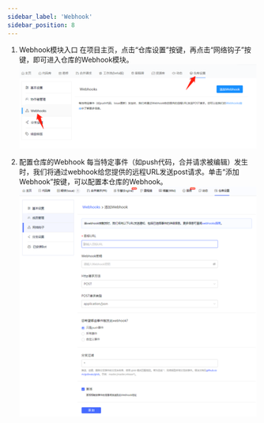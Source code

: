 ```yaml
---
sidebar_label: 'Webhook'
sidebar_position: 8     
---
```

1. Webhook模块入口
  在项目主页，点击“仓库设置”按键，再点击“网络钩子”按键，即可进入仓库的Webhook模块。  
  ![](../../static/img/代码库管理/Webhook/Webhook入口.png)<br/>
    
2. 配置仓库的Webhook
  每当特定事件（如push代码，合并请求被编辑）发生时，我们将通过webhook给您提供的远程URL发送post请求。单击“添加Webhook”按键，可以配置本仓库的Webhook。
  ![](../../static/img/代码库管理/Webhook/Webhook配置.png)<br/>